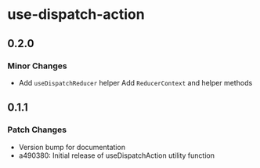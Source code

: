 # use-dispatch-action

## 0.2.0

### Minor Changes

- Add `useDispatchReducer` helper
  Add `ReducerContext` and helper methods

## 0.1.1

### Patch Changes

- Version bump for documentation
- a490380: Initial release of useDispatchAction utility function
